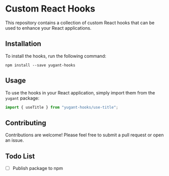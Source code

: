 # Custom React Hooks

This repository contains a collection of custom React hooks that can be used to enhance your React applications.

## Installation

To install the hooks, run the following command:

```
npm install --save yugant-hooks
```

## Usage

To use the hooks in your React application, simply import them from the `yugant` package:

```javascript
import { useTitle } from "yugant-hooks/use-title";
```

<!-- ## Available Hooks

- [`useCustomHook`](./useCustomHook.md): This hook does something amazing.
- [`useCustomHook`](./useCustomHook.md): This hook does something amazing.
- [`useCustomHook`](./useCustomHook.md): This hook does something amazing. -->

## Contributing

Contributions are welcome! Please feel free to submit a pull request or open an issue.

## Todo List

- [ ] Publish package to npm

```

```
